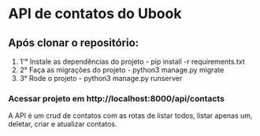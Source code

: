 # API de contatos do Ubook

## Após clonar o repositório:

<ol>
<li>1'° Instale as dependências do projeto - pip install -r requirements.txt</li>
<li>2° Faça as migrações do projeto - python3 manage.py migrate</li>
<li>3° Rode o projeto - python3 manage.py runserver</li>
</ol>

### Acessar projeto em http://localhost:8000/api/contacts

A API é um crud de contatos com as rotas de listar todos, listar apenas um, deletar, criar e atualizar contatos.